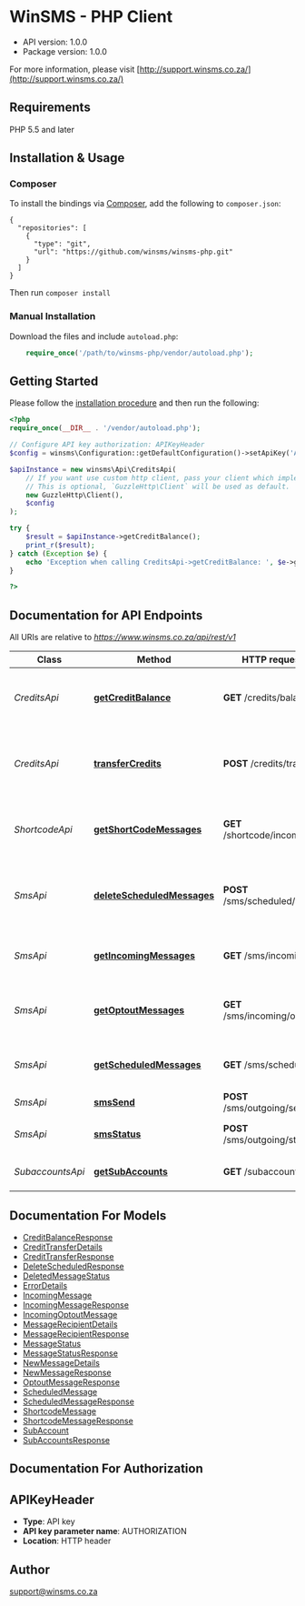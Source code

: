 # WinSMS - PHP Client

- API version: 1.0.0
- Package version: 1.0.0

For more information, please visit [http://support.winsms.co.za/](http://support.winsms.co.za/)

## Requirements

PHP 5.5 and later

## Installation & Usage
### Composer

To install the bindings via [Composer](http://getcomposer.org/), add the following to `composer.json`:

```
{
  "repositories": [
    {
      "type": "git",
      "url": "https://github.com/winsms/winsms-php.git"
    }
  ]
}
```

Then run `composer install`

### Manual Installation

Download the files and include `autoload.php`:

```php
    require_once('/path/to/winsms-php/vendor/autoload.php');
```

## Getting Started

Please follow the [installation procedure](#installation--usage) and then run the following:

```php
<?php
require_once(__DIR__ . '/vendor/autoload.php');

// Configure API key authorization: APIKeyHeader
$config = winsms\Configuration::getDefaultConfiguration()->setApiKey('AUTHORIZATION', 'YOUR_API_KEY');

$apiInstance = new winsms\Api\CreditsApi(
    // If you want use custom http client, pass your client which implements `GuzzleHttp\ClientInterface`.
    // This is optional, `GuzzleHttp\Client` will be used as default.
    new GuzzleHttp\Client(),
    $config
);

try {
    $result = $apiInstance->getCreditBalance();
    print_r($result);
} catch (Exception $e) {
    echo 'Exception when calling CreditsApi->getCreditBalance: ', $e->getMessage(), PHP_EOL;
}

?>
```

## Documentation for API Endpoints

All URIs are relative to *https://www.winsms.co.za/api/rest/v1*

Class | Method | HTTP request | Description
------------ | ------------- | ------------- | -------------
*CreditsApi* | [**getCreditBalance**](docs/Api/CreditsApi.md#getcreditbalance) | **GET** /credits/balance | Get your current WinSMS credit balance
*CreditsApi* | [**transferCredits**](docs/Api/CreditsApi.md#transfercredits) | **POST** /credits/transfer | Transfer credits between main and sub accounts.
*ShortcodeApi* | [**getShortCodeMessages**](docs/Api/ShortcodeApi.md#getshortcodemessages) | **GET** /shortcode/incoming | Get a list of incoming short/long code messages
*SmsApi* | [**deleteScheduledMessages**](docs/Api/SmsApi.md#deletescheduledmessages) | **POST** /sms/scheduled/delete | Delete scheduled SMS messages and refund credits
*SmsApi* | [**getIncomingMessages**](docs/Api/SmsApi.md#getincomingmessages) | **GET** /sms/incoming | Get a list of incoming SMS messages
*SmsApi* | [**getOptoutMessages**](docs/Api/SmsApi.md#getoptoutmessages) | **GET** /sms/incoming/optout | Get a list of incoming opt-out SMS messages
*SmsApi* | [**getScheduledMessages**](docs/Api/SmsApi.md#getscheduledmessages) | **GET** /sms/scheduled | Get a list of scheduled SMS messages
*SmsApi* | [**smsSend**](docs/Api/SmsApi.md#smssend) | **POST** /sms/outgoing/send | Send SMS messages
*SmsApi* | [**smsStatus**](docs/Api/SmsApi.md#smsstatus) | **POST** /sms/outgoing/status | Get SMS delivery statuses
*SubaccountsApi* | [**getSubAccounts**](docs/Api/SubaccountsApi.md#getsubaccounts) | **GET** /subaccounts | Get a list of all Sub Accounts.


## Documentation For Models

 - [CreditBalanceResponse](docs/Model/CreditBalanceResponse.md)
 - [CreditTransferDetails](docs/Model/CreditTransferDetails.md)
 - [CreditTransferResponse](docs/Model/CreditTransferResponse.md)
 - [DeleteScheduledResponse](docs/Model/DeleteScheduledResponse.md)
 - [DeletedMessageStatus](docs/Model/DeletedMessageStatus.md)
 - [ErrorDetails](docs/Model/ErrorDetails.md)
 - [IncomingMessage](docs/Model/IncomingMessage.md)
 - [IncomingMessageResponse](docs/Model/IncomingMessageResponse.md)
 - [IncomingOptoutMessage](docs/Model/IncomingOptoutMessage.md)
 - [MessageRecipientDetails](docs/Model/MessageRecipientDetails.md)
 - [MessageRecipientResponse](docs/Model/MessageRecipientResponse.md)
 - [MessageStatus](docs/Model/MessageStatus.md)
 - [MessageStatusResponse](docs/Model/MessageStatusResponse.md)
 - [NewMessageDetails](docs/Model/NewMessageDetails.md)
 - [NewMessageResponse](docs/Model/NewMessageResponse.md)
 - [OptoutMessageResponse](docs/Model/OptoutMessageResponse.md)
 - [ScheduledMessage](docs/Model/ScheduledMessage.md)
 - [ScheduledMessageResponse](docs/Model/ScheduledMessageResponse.md)
 - [ShortcodeMessage](docs/Model/ShortcodeMessage.md)
 - [ShortcodeMessageResponse](docs/Model/ShortcodeMessageResponse.md)
 - [SubAccount](docs/Model/SubAccount.md)
 - [SubAccountsResponse](docs/Model/SubAccountsResponse.md)


## Documentation For Authorization


## APIKeyHeader

- **Type**: API key
- **API key parameter name**: AUTHORIZATION
- **Location**: HTTP header


## Author

support@winsms.co.za


